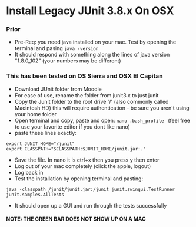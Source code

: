 # Install Legacy JUnit 3.8.x On OSX 

### Prior

* Pre-Req: you need java installed on your mac. Test by opening the terminal and pasing ``` java -version ```
* It should respond with something along the lines of java version "1.8.0_102" (your numbers may be different)

### This has been tested on OS Sierra and OSX El Capitan

* Download JUnit folder from Moodle
* For ease of use, rename the folder from junit3.x to just junit
* Copy the Junit folder to the root drive '/' (also commonly called Macintosh HD) this will require authentication - be sure you aren't using your home folder
* Open terminal and copy, paste and open:
``` nano .bash_profile  ``` (feel free to use your favorite editor if you dont like nano)
* paste these lines exactly:
```
export JUNIT_HOME="/junit"
export CLASSPATH="$CLASSPATH:$JUNIT_HOME/junit.jar:."
```
* Save the file. In nano it is ctrl+x then you press y then enter
* Log out of your mac completely (click the apple, logout)
* Log back in
* Test the installation by opening terminal and pasting:
```
java -classpath /junit/junit.jar:/junit junit.swingui.TestRunner junit.samples.AllTests  
```
* It should open up a GUI and run through the tests successfully

#### NOTE: THE GREEN BAR DOES NOT SHOW UP ON A MAC
